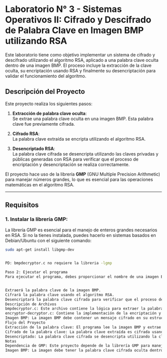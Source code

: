 # Laboratorio N° 3 - Sistemas Operativos II: Cifrado y Descifrado de Palabra Clave en Imagen BMP utilizando RSA

Este laboratorio tiene como objetivo implementar un sistema de cifrado y descifrado utilizando el algoritmo RSA, aplicado a una palabra clave oculta dentro de una imagen BMP. El proceso incluye la extracción de la clave oculta, su encriptación usando RSA y finalmente su desencriptación para validar el funcionamiento del algoritmo.

## Descripción del Proyecto

Este proyecto realiza los siguientes pasos:

1. **Extracción de palabra clave oculta**:  
   Se extrae una palabra clave oculta en una imagen BMP. Esta palabra clave fue previamente cifrada.

2. **Cifrado RSA**:  
   La palabra clave extraída se encripta utilizando el algoritmo RSA.

3. **Desencriptado RSA**:  
   La palabra clave cifrada se desencripta utilizando las claves privadas y públicas generadas con RSA para verificar que el proceso de encriptación y desencriptación se realiza correctamente.

El proyecto hace uso de la librería **GMP** (GNU Multiple Precision Arithmetic) para manejar números grandes, lo que es esencial para las operaciones matemáticas en el algoritmo RSA.

---

## Requisitos

### 1. **Instalar la librería GMP**:

La librería GMP es esencial para el manejo de enteros grandes necesarios en RSA. Si no la tienes instalada, puedes hacerlo en sistemas basados en Debian/Ubuntu con el siguiente comando:

```bash
sudo apt-get install libgmp-dev


PD: bmpdecryptor.c no requiere la libreria -lgmp

Paso 2: Ejecutar el programa
Para ejecutar el programa, debes proporcionar el nombre de una imagen BMP que contenga un mensaje cifrado.  Asegúrate de estar en el directorio raíz del proyecto.


Extraerá la palabra clave de la imagen BMP.
Cifrará la palabra clave usando el algoritmo RSA.
Desencriptará la palabra clave cifrada para verificar que el proceso de cifrado y descifrado se realiza correctamente.
Descripción de Archivos
bmpdecryptor.c: Este archivo contiene la lógica para extraer la palabra clave cifrada desde la imagen BMP. Este script lee el archivo BMP y decodifica la palabra clave que fue ocultada en su estructura.
encryptor-decryptor.c: Contiene la implementación de la encriptación y desencriptación de la palabra clave utilizando el algoritmo RSA, así como la gestión de claves públicas y privadas.
Imagen BMP: La imagen BMP debe contener un mensaje cifrado en su estructura. El mensaje extraído será encriptado y luego desencriptado.
Flujo del Proyecto
Extracción de la palabra clave: El programa lee la imagen BMP y extrae la palabra clave oculta en ella utilizando el script bmpdecryptor.c.
Cifrado de la palabra clave: La palabra clave extraída es cifrada usando el algoritmo RSA con una clave pública generada.
Desencriptado: La palabra clave cifrada se desencripta utilizando la clave privada para validar que el proceso de cifrado y descifrado funciona correctamente.
Notas
Dependencia de GMP: Este proyecto depende de la librería GMP para manejar enteros grandes necesarios para las operaciones del algoritmo RSA.
Imagen BMP: La imagen debe tener la palabra clave cifrada oculta dentro de su estructura. La imagen debe estar en formato BMP.